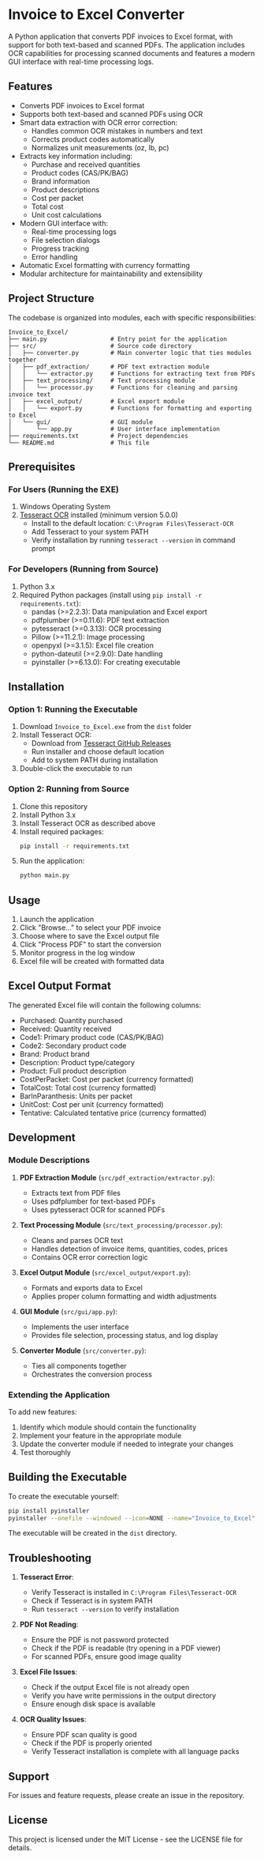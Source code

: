 # Invoice to Excel Converter

A Python application that converts PDF invoices to Excel format, with support for both text-based and scanned PDFs. The application includes OCR capabilities for processing scanned documents and features a modern GUI interface with real-time processing logs.

## Features

- Converts PDF invoices to Excel format
- Supports both text-based and scanned PDFs using OCR
- Smart data extraction with OCR error correction:
  - Handles common OCR mistakes in numbers and text
  - Corrects product codes automatically
  - Normalizes unit measurements (oz, lb, pc)
- Extracts key information including:
  - Purchase and received quantities
  - Product codes (CAS/PK/BAG)
  - Brand information
  - Product descriptions
  - Cost per packet
  - Total cost
  - Unit cost calculations
- Modern GUI interface with:
  - Real-time processing logs
  - File selection dialogs
  - Progress tracking
  - Error handling
- Automatic Excel formatting with currency formatting
- Modular architecture for maintainability and extensibility

## Project Structure

The codebase is organized into modules, each with specific responsibilities:

```
Invoice_to_Excel/
├── main.py                  # Entry point for the application
├── src/                     # Source code directory
│   ├── converter.py         # Main converter logic that ties modules together
│   ├── pdf_extraction/      # PDF text extraction module
│   │   └── extractor.py     # Functions for extracting text from PDFs
│   ├── text_processing/     # Text processing module
│   │   └── processor.py     # Functions for cleaning and parsing invoice text
│   ├── excel_output/        # Excel export module
│   │   └── export.py        # Functions for formatting and exporting to Excel
│   └── gui/                 # GUI module
│       └── app.py           # User interface implementation
├── requirements.txt         # Project dependencies
└── README.md                # This file
```

## Prerequisites

### For Users (Running the EXE)

1. Windows Operating System
2. [Tesseract OCR](https://github.com/UB-Mannheim/tesseract/wiki) installed (minimum version 5.0.0)
   - Install to the default location: `C:\Program Files\Tesseract-OCR`
   - Add Tesseract to your system PATH
   - Verify installation by running `tesseract --version` in command prompt

### For Developers (Running from Source)

1. Python 3.x
2. Required Python packages (install using `pip install -r requirements.txt`):
   - pandas (>=2.2.3): Data manipulation and Excel export
   - pdfplumber (>=0.11.6): PDF text extraction
   - pytesseract (>=0.3.13): OCR processing
   - Pillow (>=11.2.1): Image processing
   - openpyxl (>=3.1.5): Excel file creation
   - python-dateutil (>=2.9.0): Date handling
   - pyinstaller (>=6.13.0): For creating executable

## Installation

### Option 1: Running the Executable

1. Download `Invoice_to_Excel.exe` from the `dist` folder
2. Install Tesseract OCR:
   - Download from [Tesseract GitHub Releases](https://github.com/UB-Mannheim/tesseract/wiki)
   - Run installer and choose default location
   - Add to system PATH during installation
3. Double-click the executable to run

### Option 2: Running from Source

1. Clone this repository
2. Install Python 3.x
3. Install Tesseract OCR as described above
4. Install required packages:
   ```bash
   pip install -r requirements.txt
   ```
5. Run the application:
   ```bash
   python main.py
   ```

## Usage

1. Launch the application
2. Click "Browse..." to select your PDF invoice
3. Choose where to save the Excel output file
4. Click "Process PDF" to start the conversion
5. Monitor progress in the log window
6. Excel file will be created with formatted data

## Excel Output Format

The generated Excel file will contain the following columns:

- Purchased: Quantity purchased
- Received: Quantity received
- Code1: Primary product code (CAS/PK/BAG)
- Code2: Secondary product code
- Brand: Product brand
- Description: Product type/category
- Product: Full product description
- CostPerPacket: Cost per packet (currency formatted)
- TotalCost: Total cost (currency formatted)
- BarInParanthesis: Units per packet
- UnitCost: Cost per unit (currency formatted)
- Tentative: Calculated tentative price (currency formatted)

## Development

### Module Descriptions

1. **PDF Extraction Module** (`src/pdf_extraction/extractor.py`):

   - Extracts text from PDF files
   - Uses pdfplumber for text-based PDFs
   - Uses pytesseract OCR for scanned PDFs

2. **Text Processing Module** (`src/text_processing/processor.py`):

   - Cleans and parses OCR text
   - Handles detection of invoice items, quantities, codes, prices
   - Contains OCR error correction logic

3. **Excel Output Module** (`src/excel_output/export.py`):

   - Formats and exports data to Excel
   - Applies proper column formatting and width adjustments

4. **GUI Module** (`src/gui/app.py`):

   - Implements the user interface
   - Provides file selection, processing status, and log display

5. **Converter Module** (`src/converter.py`):
   - Ties all components together
   - Orchestrates the conversion process

### Extending the Application

To add new features:

1. Identify which module should contain the functionality
2. Implement your feature in the appropriate module
3. Update the converter module if needed to integrate your changes
4. Test thoroughly

## Building the Executable

To create the executable yourself:

```bash
pip install pyinstaller
pyinstaller --onefile --windowed --icon=NONE --name="Invoice_to_Excel" main.py
```

The executable will be created in the `dist` directory.

## Troubleshooting

1. **Tesseract Error**:

   - Verify Tesseract is installed in `C:\Program Files\Tesseract-OCR`
   - Check if Tesseract is in system PATH
   - Run `tesseract --version` to verify installation

2. **PDF Not Reading**:

   - Ensure the PDF is not password protected
   - Check if the PDF is readable (try opening in a PDF viewer)
   - For scanned PDFs, ensure good image quality

3. **Excel File Issues**:

   - Check if the output Excel file is not already open
   - Verify you have write permissions in the output directory
   - Ensure enough disk space is available

4. **OCR Quality Issues**:
   - Ensure PDF scan quality is good
   - Check if the PDF is properly oriented
   - Verify Tesseract installation is complete with all language packs

## Support

For issues and feature requests, please create an issue in the repository.

## License

This project is licensed under the MIT License - see the LICENSE file for details.
